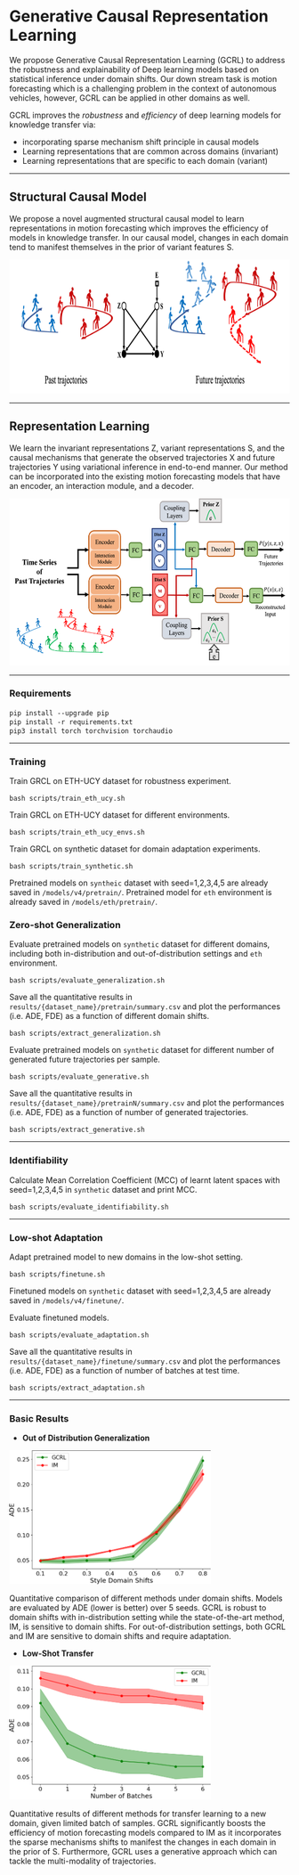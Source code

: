 # Generative Causal Representation Learning

We propose Generative Causal Representation Learning (GCRL) to address the
robustness and explainability of Deep learning models based on statistical inference
under domain shifts. Our down stream task is motion forecasting which is a challenging
problem in the context of autonomous vehicles, however,
GCRL can be applied in other domains as well. 

GCRL improves the *robustness* and *efficiency* of deep learning models for knowledge transfer via:
* incorporating sparse mechanism shift principle in causal models
* Learning representations that are common across domains (invariant) 
* Learning representations that are specific to each domain (variant) 

--- 

## Structural Causal Model

We propose a novel augmented structural causal model to learn representations in motion forecasting 
which improves the efficiency of models in knowledge transfer. In our causal model, changes in each
domain tend to manifest themselves in the prior of variant features S.

<img src="images/causal.png" height="240"/>

--- 

## Representation Learning

We learn the invariant representations Z, variant representations S, and the causal mechanisms that generate
the observed trajectories X and future trajectories Y using variational inference in end-to-end manner. Our method can be incorporated into 
the existing motion forecasting models that have an encoder, an interaction module, and a decoder. 

<img src="images/model.png" height="300"/>

--- 

### Requirements

```
pip install --upgrade pip
pip install -r requirements.txt
pip3 install torch torchvision torchaudio

```

---

### Training

Train GRCL on ETH-UCY dataset for robustness experiment.
```
bash scripts/train_eth_ucy.sh
```
Train GRCL on ETH-UCY dataset for different environments.
```
bash scripts/train_eth_ucy_envs.sh
```
Train GRCL on synthetic dataset for domain adaptation experiments.
```
bash scripts/train_synthetic.sh
```

Pretrained models on `syntheic` dataset with seed=1,2,3,4,5 are already saved in `/models/v4/pretrain/`.
Pretrained model for `eth` environment is already saved in `/models/eth/pretrain/`.

### Zero-shot Generalization

Evaluate pretrained models on `synthetic` dataset for different domains, including both in-distribution and out-of-distribution settings and `eth` environment.
```
bash scripts/evaluate_generalization.sh
```

Save all the quantitative results in `results/{dataset_name}/pretrain/summary.csv` and plot the performances (i.e. ADE, FDE) as a function of different domain shifts.
```
bash scripts/extract_generalization.sh
```

Evaluate pretrained models on `synthetic` dataset for different number of generated future trajectories per sample.
```
bash scripts/evaluate_generative.sh
```
Save all the quantitative results in `results/{dataset_name}/pretrainN/summary.csv` and plot the performances (i.e. ADE, FDE) as a function of number of generated trajectories.
```
bash scripts/extract_generative.sh
```

--- 

### Identifiability

Calculate Mean Correlation Coefficient (MCC) of learnt latent spaces with seed=1,2,3,4,5 in  `synthetic` dataset and print MCC.
```
bash scripts/evaluate_identifiability.sh
```

--- 

### Low-shot Adaptation

Adapt pretrained model to new domains in the low-shot setting.
```
bash scripts/finetune.sh
```

Finetuned models on `synthetic` dataset with seed=1,2,3,4,5 are already saved in `/models/v4/finetune/`.

Evaluate finetuned models.
```
bash scripts/evaluate_adaptation.sh
```

Save all the quantitative results in `results/{dataset_name}/finetune/summary.csv` and plot the performances (i.e. ADE, FDE) as a function of number of batches at test time.
```
bash scripts/extract_adaptation.sh
```

---

### Basic Results

- **Out of Distribution Generalization**

<img src="images/v4/DG.png" height="240"/>


Quantitative comparison of different methods under domain shifts. 
Models are evaluated by ADE (lower is better) over 5 seeds. 
GCRL is robust to domain shifts with in-distribution setting while the state-of-the-art method, IM, is sensitive to domain shifts. 
For out-of-distribution settings, both GCRL and IM are sensitive to domain shifts and require adaptation.

- **Low-Shot Transfer**

<img src="images/v4/DA.png" height="240"/>

Quantitative results of different methods for transfer learning to a new domain, given limited batch of samples.
GCRL significantly boosts the efficiency of motion forecasting models compared to IM as it incorporates the sparse mechanisms shifts to manifest the changes
in each domain in the prior of S. Furthermore, GCRL uses a generative approach which can tackle the
multi-modality of trajectories. 


